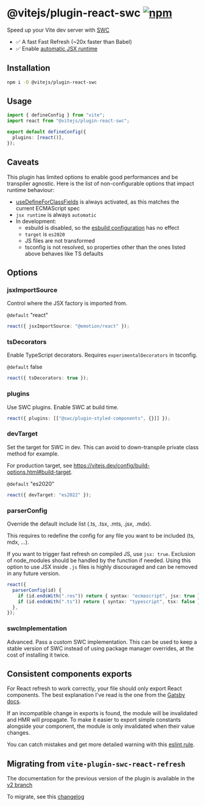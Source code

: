 # @vitejs/plugin-react-swc [![npm](https://img.shields.io/npm/v/@vitejs/plugin-react-swc)](https://www.npmjs.com/package/@vitejs/plugin-react-swc)

Speed up your Vite dev server with [SWC](https://swc.rs/)

- ✅ A fast Fast Refresh (~20x faster than Babel)
- ✅ Enable [automatic JSX runtime](https://reactjs.org/blog/2020/09/22/introducing-the-new-jsx-transform.html)

## Installation

```sh
npm i -D @vitejs/plugin-react-swc
```

## Usage

```ts
import { defineConfig } from "vite";
import react from "@vitejs/plugin-react-swc";

export default defineConfig({
  plugins: [react()],
});
```

## Caveats

This plugin has limited options to enable good performances and be transpiler agnostic. Here is the list of non-configurable options that impact runtime behaviour:

- [useDefineForClassFields](https://www.typescriptlang.org/docs/handbook/release-notes/typescript-3-7.html#the-usedefineforclassfields-flag-and-the-declare-property-modifier) is always activated, as this matches the current ECMAScript spec
- `jsx runtime` is always `automatic`
- In development:
  - esbuild is disabled, so the [esbuild configuration](https://vitejs.dev/config/shared-options.html#esbuild) has no effect
  - `target` is `es2020`
  - JS files are not transformed
  - tsconfig is not resolved, so properties other than the ones listed above behaves like TS defaults

## Options

### jsxImportSource

Control where the JSX factory is imported from.

`@default` "react"

```ts
react({ jsxImportSource: "@emotion/react" });
```

### tsDecorators

Enable TypeScript decorators. Requires `experimentalDecorators` in tsconfig.

`@default` false

```ts
react({ tsDecorators: true });
```

### plugins

Use SWC plugins. Enable SWC at build time.

```ts
react({ plugins: [["@swc/plugin-styled-components", {}]] });
```

### devTarget

Set the target for SWC in dev. This can avoid to down-transpile private class method for example.

For production target, see https://vitejs.dev/config/build-options.html#build-target.

`@default` "es2020"

```ts
react({ devTarget: "es2022" });
```

### parserConfig

Override the default include list (.ts, .tsx, .mts, .jsx, .mdx).

This requires to redefine the config for any file you want to be included (ts, mdx, ...).

If you want to trigger fast refresh on compiled JS, use `jsx: true`. Exclusion of node_modules should be handled by the function if needed. Using this option to use JSX inside `.js` files is highly discouraged and can be removed in any future version.

```ts
react({
  parserConfig(id) {
    if (id.endsWith(".res")) return { syntax: "ecmascript", jsx: true };
    if (id.endsWith(".ts")) return { syntax: "typescript", tsx: false };
  },
});
```

### swcImplementation

Advanced. Pass a custom SWC implementation. This can be used to keep a stable version of SWC instead of using package manager overrides, at the cost of installing it twice.

## Consistent components exports

For React refresh to work correctly, your file should only export React components. The best explanation I've read is the one from the [Gatsby docs](https://www.gatsbyjs.com/docs/reference/local-development/fast-refresh/#how-it-works).

If an incompatible change in exports is found, the module will be invalidated and HMR will propagate. To make it easier to export simple constants alongside your component, the module is only invalidated when their value changes.

You can catch mistakes and get more detailed warning with this [eslint rule](https://github.com/ArnaudBarre/eslint-plugin-react-refresh).

## Migrating from `vite-plugin-swc-react-refresh`

The documentation for the previous version of the plugin is available in the [v2 branch](https://github.com/vitejs/vite-plugin-react-swc/tree/v2)

To migrate, see this [changelog](https://github.com/vitejs/vite-plugin-react-swc/releases/tag/v3.0.0-beta.0)
